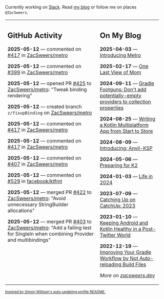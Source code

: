 Currently working on [Slack](https://slack.com/). Read [my blog](https://zacsweers.dev/) or follow me on places `@ZacSweers`.

<table><tr><td valign="top" width="60%">

## GitHub Activity
<!-- githubActivity starts -->
**2025-05-12** — commented on [#417](https://github.com/ZacSweers/metro/pull/417#issuecomment-2873780638) in [ZacSweers/metro](https://github.com/ZacSweers/metro)

**2025-05-12** — commented on [#399](https://github.com/ZacSweers/metro/pull/399#issuecomment-2873777519) in [ZacSweers/metro](https://github.com/ZacSweers/metro)

**2025-05-12** — opened PR [#425](https://github.com/ZacSweers/metro/pull/425) to [ZacSweers/metro](https://github.com/ZacSweers/metro): "Tweak binding rendering"

**2025-05-12** — created branch `z/fixupBinding` on [ZacSweers/metro](https://github.com/ZacSweers/metro)

**2025-05-12** — commented on [#417](https://github.com/ZacSweers/metro/pull/417#issuecomment-2873687784) in [ZacSweers/metro](https://github.com/ZacSweers/metro)

**2025-05-12** — commented on [#417](https://github.com/ZacSweers/metro/pull/417#issuecomment-2873639909) in [ZacSweers/metro](https://github.com/ZacSweers/metro)

**2025-05-12** — commented on [#407](https://github.com/ZacSweers/metro/pull/407#issuecomment-2873501383) in [ZacSweers/metro](https://github.com/ZacSweers/metro)

**2025-05-12** — commented on [#529](https://github.com/facebook/ktfmt/issues/529#issuecomment-2873405691) in [facebook/ktfmt](https://github.com/facebook/ktfmt)

**2025-05-12** — merged PR [#422](https://github.com/ZacSweers/metro/pull/422) to [ZacSweers/metro](https://github.com/ZacSweers/metro): "Avoid unnecessary StringBuilder allocations"

**2025-05-12** — merged PR [#403](https://github.com/ZacSweers/metro/pull/403) to [ZacSweers/metro](https://github.com/ZacSweers/metro): "Add a failing test for SingleIn when combining Provider and multibindings"
<!-- githubActivity ends -->
</td><td valign="top" width="40%">

## On My Blog
<!-- blog starts -->
**2025-04-03** — [Introducing Metro](https://www.zacsweers.dev/introducing-metro/)

**2025-02-17** — [One Last View of Mom](https://www.zacsweers.dev/one-last-view-of-mom/)

**2024-09-11** — [Gradle Footguns: Don't add potentially-empty providers to collection properties](https://www.zacsweers.dev/gradle-footgun-adding-empty-providers-to-collection-properties/)

**2024-08-25** — [Writing a Kotlin Multiplatform App from Start to Store](https://www.zacsweers.dev/writing-a-kotlin-multiplatform-app-from-start-to-store/)

**2024-08-09** — [Introducing: Anvil-KSP](https://www.zacsweers.dev/introducing-anvil-ksp/)

**2024-05-06** — [Preparing for K2](https://www.zacsweers.dev/preparing-for-k2/)

**2024-01-03** — [Life in 2024](https://www.zacsweers.dev/life-in-2024/)

**2023-07-09** — [Catching Up on CatchUp: 2023](https://www.zacsweers.dev/catching-up-on-catchup-2023/)

**2023-01-10** — [Keeping Android and Kotlin Healthy in a Post-Twitter World](https://www.zacsweers.dev/keeping-android-healthy/)

**2022-12-19** — [Improving Your Gradle Workflow by Not Auto-reloading Build Files](https://www.zacsweers.dev/improving-your-workflow-by-not-auto-reloading-build-files/)
<!-- blog ends -->
_More on [zacsweers.dev](https://zacsweers.dev/)_
</td></tr></table>

<sub><a href="https://simonwillison.net/2020/Jul/10/self-updating-profile-readme/">Inspired by Simon Willison's auto-updating profile README.</a></sub>